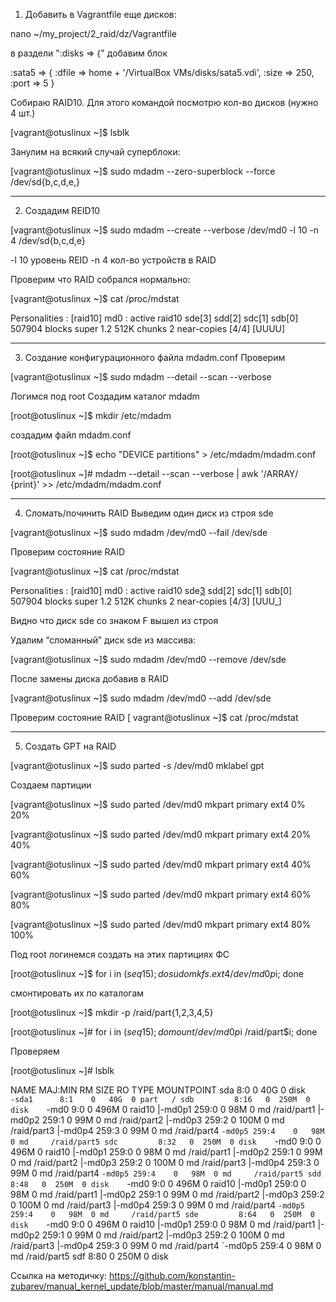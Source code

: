 1. Добавить в Vagrantfile еще дисков:

nano ~/my_project/2_raid/dz/Vagrantfile

в раздели ":disks => {" добавим блок

:sata5 => {
                        :dfile => home + '/VirtualBox VMs/disks/sata5.vdi',
                        :size => 250,
                        :port => 5
                }

Собираю RAID10. Для этого командой посмотрю кол-во дисков (нужно 4 шт.)

[vagrant@otuslinux ~]$ lsblk

Занулим на всякий случай суперблоки:

[vagrant@otuslinux ~]$ sudo mdadm --zero-superblock --force /dev/sd{b,c,d,e,}

-------------------------------------------------------------------------------------------------------

2. Создадим REID10

[vagrant@otuslinux ~]$ sudo mdadm --create --verbose /dev/md0 -l 10 -n 4 /dev/sd{b,c,d,e}

-l 10 уровень REID
-n 4 кол-во устройств в RAID

Проверим что RAID собрался нормально:

[vagrant@otuslinux ~]$ cat /proc/mdstat

Personalities : [raid10] 
md0 : active raid10 sde[3] sdd[2] sdc[1] sdb[0]
      507904 blocks super 1.2 512K chunks 2 near-copies [4/4] [UUUU]

-------------------------------------------------------------------------------------------------------

3. Создание конфигурационного файла mdadm.conf
Проверим

[vagrant@otuslinux ~]$ sudo mdadm --detail --scan --verbose

Логимся под root
Создадим каталог mdadm

[root@otuslinux ~]$ mkdir /etc/mdadm

создадим файл mdadm.conf

[root@otuslinux ~]$ echo "DEVICE partitions" > /etc/mdadm/mdadm.conf

[root@otuslinux ~]# mdadm --detail --scan --verbose | awk '/ARRAY/ {print}' >> /etc/mdadm/mdadm.conf

-------------------------------------------------------------------------------------------------------

4. Сломать/починить RAID
Выведим один диск из строя sde

[vagrant@otuslinux ~]$ sudo mdadm /dev/md0 --fail /dev/sde

Проверим состояние RAID

[vagrant@otuslinux ~]$ cat /proc/mdstat

Personalities : [raid10] 
md0 : active raid10 sde[3](F) sdd[2] sdc[1] sdb[0]
      507904 blocks super 1.2 512K chunks 2 near-copies [4/3] [UUU_]

Видно что диск sde со знаком F вышел из строя

Удалим “сломанный” диск sde из массива:

[vagrant@otuslinux ~]$ sudo mdadm /dev/md0 --remove /dev/sde

После замены диска добавив в RAID

[vagrant@otuslinux ~]$ sudo mdadm /dev/md0 --add /dev/sde

Проверим состояние RAID
[
vagrant@otuslinux ~]$ cat /proc/mdstat

-------------------------------------------------------------------------------------------------------

5. Создать GPT на RAID

[vagrant@otuslinux ~]$ sudo parted -s /dev/md0 mklabel gpt

Создаем партиции

[vagrant@otuslinux ~]$ sudo parted /dev/md0 mkpart primary ext4 0% 20%

[vagrant@otuslinux ~]$ sudo parted /dev/md0 mkpart primary ext4 20% 40%

[vagrant@otuslinux ~]$ sudo parted /dev/md0 mkpart primary ext4 40% 60%

[vagrant@otuslinux ~]$ sudo parted /dev/md0 mkpart primary ext4 60% 80%

[vagrant@otuslinux ~]$ sudo parted /dev/md0 mkpart primary ext4 80% 100%

Под root логинемся
создать на этих партициях ФС

[root@otuslinux ~]$ for i in $(seq 1 5); do sudo mkfs.ext4 /dev/md0p$i; done

смонтировать их по каталогам

[root@otuslinux ~]$ mkdir -p /raid/part{1,2,3,4,5}

[root@otuslinux ~]# for i in $(seq 1 5); do mount /dev/md0p$i /raid/part$i; done

Проверяем

[root@otuslinux ~]# lsblk

NAME      MAJ:MIN RM  SIZE RO TYPE   MOUNTPOINT
sda         8:0    0   40G  0 disk   
`-sda1      8:1    0   40G  0 part   /
sdb         8:16   0  250M  0 disk   
`-md0       9:0    0  496M  0 raid10 
  |-md0p1 259:0    0   98M  0 md     /raid/part1
  |-md0p2 259:1    0   99M  0 md     /raid/part2
  |-md0p3 259:2    0  100M  0 md     /raid/part3
  |-md0p4 259:3    0   99M  0 md     /raid/part4
  `-md0p5 259:4    0   98M  0 md     /raid/part5
sdc         8:32   0  250M  0 disk   
`-md0       9:0    0  496M  0 raid10 
  |-md0p1 259:0    0   98M  0 md     /raid/part1
  |-md0p2 259:1    0   99M  0 md     /raid/part2
  |-md0p3 259:2    0  100M  0 md     /raid/part3
  |-md0p4 259:3    0   99M  0 md     /raid/part4
  `-md0p5 259:4    0   98M  0 md     /raid/part5
sdd         8:48   0  250M  0 disk   
`-md0       9:0    0  496M  0 raid10 
  |-md0p1 259:0    0   98M  0 md     /raid/part1
  |-md0p2 259:1    0   99M  0 md     /raid/part2
  |-md0p3 259:2    0  100M  0 md     /raid/part3
  |-md0p4 259:3    0   99M  0 md     /raid/part4
  `-md0p5 259:4    0   98M  0 md     /raid/part5
sde         8:64   0  250M  0 disk   
`-md0       9:0    0  496M  0 raid10 
  |-md0p1 259:0    0   98M  0 md     /raid/part1
  |-md0p2 259:1    0   99M  0 md     /raid/part2
  |-md0p3 259:2    0  100M  0 md     /raid/part3
  |-md0p4 259:3    0   99M  0 md     /raid/part4
  `-md0p5 259:4    0   98M  0 md     /raid/part5
sdf         8:80   0  250M  0 disk   


Ссылка на методичку:
https://github.com/konstantin-zubarev/manual_kernel_update/blob/master/manual/manual.md
